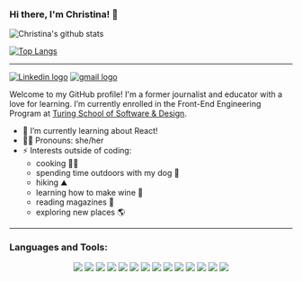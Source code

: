 ### Hi there, I'm Christina! 👋

![Christina's github stats](https://github-readme-stats.vercel.app/api?username=christina-cook&theme=tokyonight&show_icons=true)

[![Top Langs](https://github-readme-stats.vercel.app/api/top-langs/?username=christina-cook&theme=tokyonight&show_icons=true)](https://github.com/anuraghazra/github-readme-stats)

___

[![Linkedin logo](https://img.shields.io/badge/LinkedIn-0077B5?style=for-the-badge&logo=linkedin&logoColor=white)](https://www.linkedin.com/in/cookcmc/)  [![gmail logo](https://img.shields.io/badge/Gmail-D14836?style=for-the-badge&logo=gmail&logoColor=white
)](mailto:cmc.cook7@gmail.com)

Welcome to my GitHub profile! I'm a former journalist and educator with a love for learning. I’m currently enrolled in the Front-End Engineering Program at [Turing School of Software & Design](https://turing.io/).

- 🌱 I’m currently learning about React!
- 👩‍💻 Pronouns: she/her
- ⚡ Interests outside of coding: 
    - cooking 👩‍🍳
    - spending time outdoors with my dog 🐶
    - hiking ⛰️
    - learning how to make wine 🍷
    - reading magazines 📰
    - exploring new places 🌎
___

<h3 align="left">Languages and Tools:</h3>
<p align="center"> 
    <img src="https://img.shields.io/badge/React-20232A?style=for-the-badge&logo=react&logoColor=61DAFB"/>    
    <img src="https://img.shields.io/badge/React_Router-CA4245?style=for-the-badge&logo=react-router&logoColor=white"/>
    <img src="https://img.shields.io/badge/JavaScript-F7DF1E?style=for-the-badge&logo=javascript&logoColor=black"/>
    <img src="https://img.shields.io/badge/HTML5-E34F26?style=for-the-badge&logo=html5&logoColor=white"/> 
    <img src="https://img.shields.io/badge/CSS3-1572B6?style=for-the-badge&logo=css3&logoColor=white"/>
    <img src="https://img.shields.io/badge/Sass-CC6699?style=for-the-badge&logo=sass&logoColor=white"/>
    <img src="https://img.shields.io/badge/Bootstrap-563D7C?style=for-the-badge&logo=bootstrap&logoColor=white"/>
    <img src="https://img.shields.io/badge/Git-F05032?style=for-the-badge&logo=git&logoColor=white"/>
    <img src="https://img.shields.io/badge/Node.js-43853D?style=for-the-badge&logo=node.js&logoColor=white"/>
    <img src="https://img.shields.io/badge/npm-CB3837?style=for-the-badge&logo=npm&logoColor=white"/>
    <img src="https://img.shields.io/badge/Express.js-404D59?style=for-the-badge&logo=express&logoColor=white"/>
    <img src="https://img.shields.io/badge/Heroku-430098?style=for-the-badge&logo=heroku&logoColor=white"/>
    <img src="https://img.shields.io/badge/Markdown-000000?style=for-the-badge&logo=markdown&logoColor=white"/>
    <img src=" https://img.shields.io/badge/firebase-ffca28?style=for-the-badge&logo=firebase&logoColor=white"/>
</p>

<!--
**christina-cook/christina-cook** is a ✨ _special_ ✨ repository because its `README.md` (this file) appears on your GitHub profile.

Here are some ideas to get you started:

- 🔭 I’m currently working on becoming a software developer through 
- 👯 I’m looking to collaborate on ...
- 🤔 I’m looking for help with ...
- 💬 Ask me about ...
- 📫 How to reach me: ...
- ⚡ Fun fact: ...
-->
